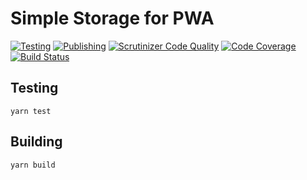 # Simple Storage for PWA
[![Testing](https://github.com/enbock/Simple-Storage/workflows/Testing/badge.svg)](https://github.com/enbock/Simple-Storage/actions)
[![Publishing](https://github.com/enbock/Simple-Storage/workflows/Publishing/badge.svg)](https://github.com/enbock/Simple-Storage/actions)
[![Scrutinizer Code Quality](https://scrutinizer-ci.com/g/enbock/Simple-Storage/badges/quality-score.png?b=master)](https://scrutinizer-ci.com/g/enbock/Simple-Storage/?branch=master)
[![Code Coverage](https://scrutinizer-ci.com/g/enbock/Simple-Storage/badges/coverage.png?b=master)](https://scrutinizer-ci.com/g/enbock/Simple-Storage/?branch=master)
[![Build Status](https://scrutinizer-ci.com/g/enbock/Simple-Storage/badges/build.png?b=master)](https://scrutinizer-ci.com/g/enbock/Simple-Storage/build-status/master)


## Testing
```shell script
yarn test
```

## Building
```shell script
yarn build
```
